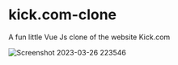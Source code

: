 # kick.com-clone
A fun little Vue Js clone of the website Kick.com


![Screenshot 2023-03-26 223546](https://user-images.githubusercontent.com/96470333/227783660-3817d987-4e67-4b49-97ea-d43c3c32b734.png)
